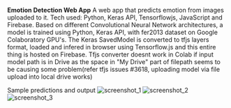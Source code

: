 **Emotion Detection Web App**
A web app that predicts emotion from images uploaded to it. Tech used: Python, Keras API, Tensorflowjs, JavaScript and Firebase.
Based on different Convolutional Neural Network architectures, a model is trained using Python, Keras API, with fer2013 dataset on Google Colaboratory GPU's. The Keras SavedModel is converted to tfjs layers format, loaded and infered in browser using Tensorflow.js and this entire thing is hosted on Firebase. Tfjs converter doesnt work in Colab if input model path is in Drive as the space in "My Drive" part of filepath seems to be causing some problem(refer tfjs issues #3618, uploading model via file upload into local drive works)


Sample predictions and output
![screenshot_1](https://user-images.githubusercontent.com/41965125/117990120-7a95d380-b35a-11eb-9ba5-b405c00057a6.png)
![screenshot_2](https://user-images.githubusercontent.com/41965125/117990123-7bc70080-b35a-11eb-8a38-1f9d10e1c963.png)
![screenshot_3](https://user-images.githubusercontent.com/41965125/117990128-7cf82d80-b35a-11eb-8ad9-7ff879846812.png)